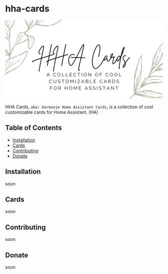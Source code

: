 # hha-cards

![HHA-Cards](https://github.com/harmonie-durrant/hha-cards/blob/main/.github/HHA%20Cards.png?raw=true)

HHA Cards, `aka: Harmonie Home Assistant Cards`, is a collection of cool customizable cards for Home Assistant. (HA)

## Table of Contents

- [Installation](#installation)
- [Cards](#cards)
- [Contributing](#contributing)
- [Donate](#donate)

## Installation

soon

## Cards

soon

## Contributing

soon

## Donate

soon
